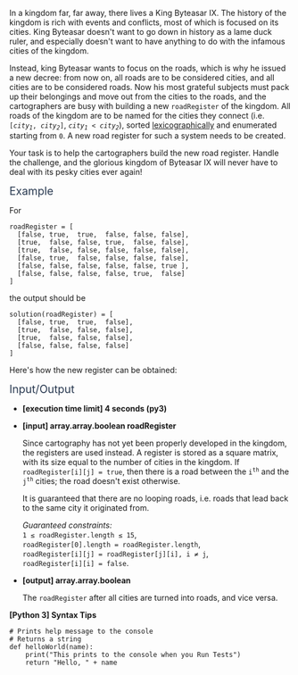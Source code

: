 <p>In a kingdom far, far away, there lives a King Byteasar IX. The history of the kingdom is rich with events and conflicts, most of which is focused on its cities. King Byteasar doesn't want to go down in history as a lame duck ruler, and especially doesn't want to have anything to do with the infamous cities of the kingdom.</p>
<p>Instead, king Byteasar wants to focus on the roads, which is why he issued a new decree: from now on, all roads are to be considered cities, and all cities are to be considered roads. Now his most grateful subjects must pack up their belongings and move out from the cities to the roads, and the cartographers are busy with building a new <code>roadRegister</code> of the kingdom. All roads of the kingdom are to be named for the cities they connect (i.e. <code>[<em>city<sub>1</sub></em>, <em>city<sub>2</sub></em>]</code>, <code><em>city<sub>1</sub></em> &lt; <em>city<sub>2</sub></em></code>), sorted <a href="keyword://lexicographical-order-for-arrays" target="_blank">lexicographically</a> and enumerated starting from <code>0</code>. A new road register for such a system needs to be created.</p>
<p>Your task is to help the cartographers build the new road register. Handle the challenge, and the glorious kingdom of Byteasar IX will never have to deal with its pesky cities ever again!</p>
<p><span class="markdown--header" style="color:#2b3b52;font-size:1.4em">Example</span></p>
<p>For</p>
<pre><code>roadRegister = [
  [false, true,  true,  false, false, false],
  [true,  false, false, true,  false, false],
  [true,  false, false, false, false, false],
  [false, true,  false, false, false, false],
  [false, false, false, false, false, true ],
  [false, false, false, false, true,  false]
]
</code></pre>
<p>the output should be</p>
<pre><code>solution(roadRegister) = [
  [false, true,  true,  false],
  [true,  false, false, false],
  [true,  false, false, false],
  [false, false, false, false]
]
</code></pre>
<p>Here's how the new register can be obtained:<br />
<img src="https://codesignal.s3.amazonaws.com/tasks/livingOnTheRoads/img/example.jpg?_tm=1624348813381" alt /></p>
<p><span class="markdown--header" style="color:#2b3b52;font-size:1.4em">Input/Output</span></p>
<ul>
<li>
<p><strong>[execution time limit] 4 seconds (py3)</strong></p>
</li>
<li>
<p><strong>[input] array.array.boolean roadRegister</strong></p>
<p>Since cartography has not yet been properly developed in the kingdom, the registers are used instead. A register is stored as a square matrix, with its size equal to the number of cities in the kingdom. If <code>roadRegister[i][j] = true</code>, then there is a road between the <code>i<sup>th</sup></code> and the <code>j<sup>th</sup></code> cities; the road doesn't exist otherwise.</p>
<p>It is guaranteed that there are no looping roads, i.e. roads that lead back to the same city it originated from.</p>
<p><em>Guaranteed constraints:</em><br />
<code>1 ≤ roadRegister.length ≤ 15</code>,<br />
<code>roadRegister[0].length = roadRegister.length</code>,<br />
<code>roadRegister[i][j] = roadRegister[j][i], i ≠ j</code>,<br />
<code>roadRegister[i][i] = false</code>.</p>
</li>
<li>
<p><strong>[output] array.array.boolean</strong></p>
<p>The <code>roadRegister</code> after all cities are turned into roads, and vice versa.</p>
</li>
</ul>
<p><strong>[Python 3] Syntax Tips</strong></p>
<pre><code class="language-python"><span class="hljs-comment"># Prints help message to the console</span>
<span class="hljs-comment"># Returns a string</span>
<span class="hljs-keyword">def</span> <span class="hljs-title function_">helloWorld</span>(<span class="hljs-params">name</span>):
    <span class="hljs-built_in">print</span>(<span class="hljs-string">"This prints to the console when you Run Tests"</span>)
    <span class="hljs-keyword">return</span> <span class="hljs-string">"Hello, "</span> + name

</code></pre>
